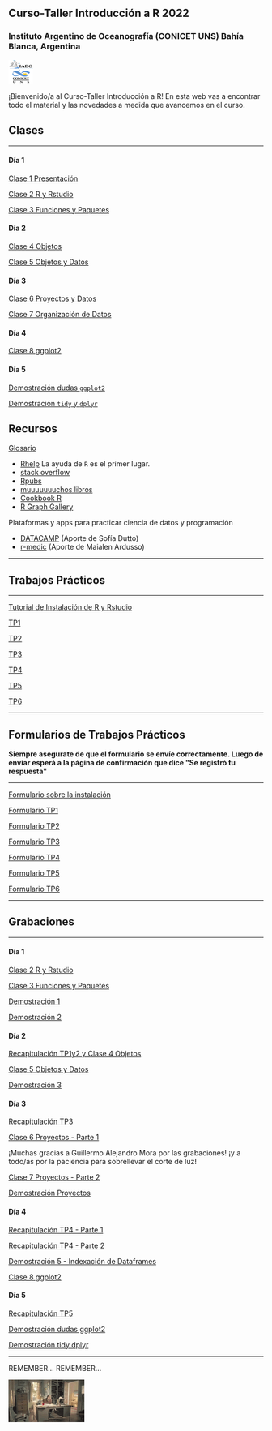 ## Curso-Taller Introducción a R 2022

### Instituto Argentino de Oceanografía (CONICET UNS) Bahía Blanca, Argentina

![icon_IADO](./TPs/img/logo_iado_2019_negro.png)

¡Bienvenido/a al Curso-Taller Introducción a R! En esta web vas a encontrar todo el material y las novedades a medida que avancemos en el curso.

## Clases

****

#### Día 1

[Clase 1 Presentación](https://pepiamodeo.github.io/cursotallerIADO/clases/Clase1_presentacion.pdf)

[Clase 2 R y Rstudio](https://pepiamodeo.github.io/cursotallerIADO/clases/Clase2_RyRstudio.pdf)

[Clase 3 Funciones y Paquetes](https://pepiamodeo.github.io/cursotallerIADO/clases/Clase3_funciones_paquetes.pdf)

#### Día 2

[Clase 4 Objetos](https://pepiamodeo.github.io/cursotallerIADO/clases/Clase4_objetos.pdf)

[Clase 5 Objetos y Datos](https://pepiamodeo.github.io/cursotallerIADO/clases/Clase5_datos_objetos.pdf)

#### Día 3

[Clase 6 Proyectos y Datos](https://pepiamodeo.github.io/cursotallerIADO/clases/Clase6_proyectos.pdf)

[Clase 7 Organización de Datos](https://pepiamodeo.github.io/cursotallerIADO/clases/Clase7_tidy.pdf)

#### Día 4

[Clase 8 ggplot2](https://pepiamodeo.github.io/cursotallerIADO/clases/Clase8_ggplot.pdf)

#### Día 5

[Demostración dudas `ggplot2`](https://pepiamodeo.github.io/cursotallerIADO/clases/demo6_ggsave.R)

[Demostración `tidy` y `dplyr`](https://pepiamodeo.github.io/cursotallerIADO/clases/demo7_tidy_plyr.R)

## Recursos

[Glosario](https://pepiamodeo.github.io/cursotallerIADO/clases/Glosario.pdf)

   * [Rhelp](https://www.r-project.org/help.html) La ayuda de `R` es el primer lugar.
   * [stack overflow](https://stackoverflow.com/)
   * [Rpubs](https://rpubs.com/)
   * [muuuuuuuchos libros](https://www.r-project.org/doc/bib/R-books.html)
   * [Cookbook R](http://www.cookbook-r.com/)
   * [R Graph Gallery](https://r-graph-gallery.com/)

Plataformas y apps para practicar ciencia de datos y programación

   * [DATACAMP](https://www.datacamp.com/) (Aporte de Sofía Dutto)
   * [r-medic](http://www.r-medic.com/) (Aporte de Maialen Ardusso)

****

## Trabajos Prácticos

****

[Tutorial de Instalación de R y Rstudio](https://rpubs.com/pepiamodeo/933224)

[TP1](https://pepiamodeo.github.io/cursotallerIADO/TPs/TP1.html)

[TP2](https://pepiamodeo.github.io/cursotallerIADO/TPs/TP2.html)

[TP3](https://pepiamodeo.github.io/cursotallerIADO/TPs/TP3.html)

[TP4](https://pepiamodeo.github.io/cursotallerIADO/TPs/TP4.html)

[TP5](https://pepiamodeo.github.io/cursotallerIADO/TPs/TP5.html)

[TP6](https://pepiamodeo.github.io/cursotallerIADO/TPs/TP6.html)

****

## Formularios de Trabajos Prácticos

__Siempre asegurate de que el formulario se envíe correctamente. Luego de enviar esperá a la página de confirmación que dice "Se registró tu respuesta"__

****

[Formulario sobre la instalación](https://forms.gle/AcrwUS1tdpp1f6jE7)

[Formulario TP1](https://forms.gle/FGYMaaPeP3s8k7Um6)

[Formulario TP2](https://forms.gle/UnxV9xCZ9yUrCCd56)

[Formulario TP3](https://forms.gle/6NMJH5tixq2S6QLa9)

[Formulario TP4](https://forms.gle/TkXS3yQ7K1N7TZGg9)

[Formulario TP5](https://forms.gle/39cE9PJk1af8kux5A)

[Formulario TP6](https://forms.gle/F93nvRgCQJk8v3op8)

****

## Grabaciones

****

#### Día 1

[Clase 2 R y Rstudio](https://us06web.zoom.us/rec/share/3aoQ0NJUk2Kl7y_BGRkSPjeXRarKgjMsx_Q6f9Ebfjm2jp1ou6TPsyw1tHSEw8-M.0AGOBuUi6vTw1adh?startTime=1661171558000)

[Clase 3 Funciones y Paquetes](https://us06web.zoom.us/rec/share/3aoQ0NJUk2Kl7y_BGRkSPjeXRarKgjMsx_Q6f9Ebfjm2jp1ou6TPsyw1tHSEw8-M.0AGOBuUi6vTw1adh?startTime=1661173336000)

[Demostración 1](https://us06web.zoom.us/rec/share/3aoQ0NJUk2Kl7y_BGRkSPjeXRarKgjMsx_Q6f9Ebfjm2jp1ou6TPsyw1tHSEw8-M.0AGOBuUi6vTw1adh?startTime=1661175274000)

[Demostración 2](https://us06web.zoom.us/rec/share/3aoQ0NJUk2Kl7y_BGRkSPjeXRarKgjMsx_Q6f9Ebfjm2jp1ou6TPsyw1tHSEw8-M.0AGOBuUi6vTw1adh?startTime=1661177196000)

#### Día 2

[Recapitulación TP1y2 y Clase 4 Objetos](https://us06web.zoom.us/rec/share/Oic7ZDI-DkktG-IFT1CYYi0zhJXA-poouPGSJM3b0jpz0BGFSrLyDhPcKQFuBxjm.ktzd9EN_FatonbIL?startTime=1661256324000)

[Clase 5 Objetos y Datos](https://us06web.zoom.us/rec/share/Oic7ZDI-DkktG-IFT1CYYi0zhJXA-poouPGSJM3b0jpz0BGFSrLyDhPcKQFuBxjm.ktzd9EN_FatonbIL?startTime=1661259717000)

[Demostración 3](https://us06web.zoom.us/rec/share/Oic7ZDI-DkktG-IFT1CYYi0zhJXA-poouPGSJM3b0jpz0BGFSrLyDhPcKQFuBxjm.ktzd9EN_FatonbIL?startTime=1661261904000)

#### Día 3

[Recapitulación TP3](https://drive.google.com/file/d/1AQdxPgBbLRREYwqs1P30CtRPJwk_GnFN/view?usp=sharing)

[Clase 6 Proyectos - Parte 1](https://drive.google.com/file/d/1ASFbqLLMWEGq6TpVpMWPCwUhPlY3wFyf/view?usp=sharing)

¡Muchas gracias a Guillermo Alejandro Mora por las grabaciones! ¡y a todo/as por la paciencia para sobrellevar el corte de luz!

[Clase 7 Proyectos - Parte 2](https://us06web.zoom.us/rec/share/tfllFBhrZCLjWuIaeR--fXgseCIf3TELbZ3vTPS3cabMYVNuDegJiSJwPXfvN_sc.vSWCJ8Y2oTpI9b8L?startTime=1661348006000)

[Demostración Proyectos ](https://us06web.zoom.us/rec/share/tfllFBhrZCLjWuIaeR--fXgseCIf3TELbZ3vTPS3cabMYVNuDegJiSJwPXfvN_sc.vSWCJ8Y2oTpI9b8L?startTime=1661350415000)

#### Día 4

[Recapitulación TP4 - Parte 1](https://us06web.zoom.us/rec/share/g2TI40O9XvhuO_jQse9GbG5d7VR1CDQXhdcDbJYtUnKbQ_1GUZ3qmrvbH5xLV-ta.i0QaVdLkUJCz1AzW?startTime=1661429505000)

[Recapitulación TP4 - Parte 2](https://us06web.zoom.us/rec/share/g2TI40O9XvhuO_jQse9GbG5d7VR1CDQXhdcDbJYtUnKbQ_1GUZ3qmrvbH5xLV-ta.i0QaVdLkUJCz1AzW?startTime=1661431015000)

[Demostración 5 - Indexación de Dataframes](https://us06web.zoom.us/rec/share/g2TI40O9XvhuO_jQse9GbG5d7VR1CDQXhdcDbJYtUnKbQ_1GUZ3qmrvbH5xLV-ta.i0QaVdLkUJCz1AzW?startTime=1661432861000)

[Clase 8 ggplot2](https://us06web.zoom.us/rec/share/g2TI40O9XvhuO_jQse9GbG5d7VR1CDQXhdcDbJYtUnKbQ_1GUZ3qmrvbH5xLV-ta.i0QaVdLkUJCz1AzW?startTime=1661435333000)

#### Día 5

[Recapitulación TP5](https://us06web.zoom.us/rec/share/d9C4pV3cLHB9-xvWky9Mcn7NZ66uEDlNOKWuC67CL64MGR-JkYEWn6OaZ-FJYkw.dr5Ga-dYqCePOPkv?startTime=1661515506000)

[Demostración dudas ggplot2](https://us06web.zoom.us/rec/share/d9C4pV3cLHB9-xvWky9Mcn7NZ66uEDlNOKWuC67CL64MGR-JkYEWn6OaZ-FJYkw.dr5Ga-dYqCePOPkv?startTime=1661517460000)

[Demostración tidy dplyr](https://us06web.zoom.us/rec/share/d9C4pV3cLHB9-xvWky9Mcn7NZ66uEDlNOKWuC67CL64MGR-JkYEWn6OaZ-FJYkw.dr5Ga-dYqCePOPkv?startTime=1661519993000)

****

REMEMBER... REMEMBER...

![desk_flip](./TPs/img/deskflip_150p.gif)
